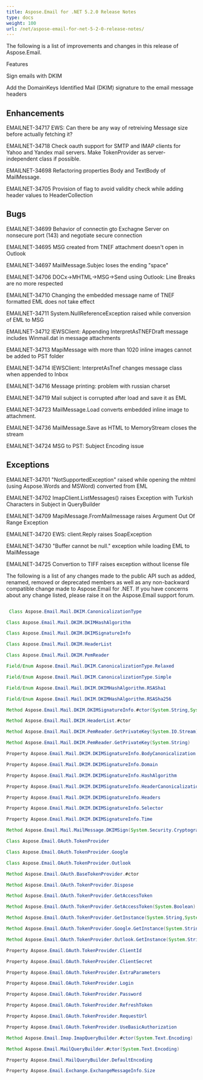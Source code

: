 ```yaml
---
title: Aspose.Email for .NET 5.2.0 Release Notes
type: docs
weight: 100
url: /net/aspose-email-for-net-5-2-0-release-notes/
---
```


The following is a list of improvements and changes in this release of Aspose.Email.

Features

Sign emails with DKIM

Add the DomainKeys Identified Mail (DKIM) signature to the email message headers

## **Enhancements**
EMAILNET-34717 EWS: Can there be any way of retreiving Message size before actually fetching it?

EMAILNET-34718 Check oauth support for SMTP and IMAP clients for Yahoo and Yandex mail servers. Make TokenProvider as server-independent class if possible.

EMAILNET-34698 Refactoring properties Body and TextBody of MailMessage.

EMAILNET-34705 Provision of flag to avoid validity check while adding header values to HeaderCollection
## **Bugs**
EMAILNET-34699 Behavior of connectin gto Exchagne Server on nonsecure port (143) and negotiate secure connection

EMAILNET-34695 MSG created from TNEF attachment doesn't open in Outlook

EMAILNET-34697 MailMessage.Subjec loses the ending "space"

EMAILNET-34706 DOCx->MHTML->MSG->Send using Outlook: Line Breaks are no more respected

EMAILNET-34710 Changing the embedded message name of TNEF formatted EML does not take effect

EMAILNET-34711 System.NullReferenceException raised while conversion of EML to MSG

EMAILNET-34712 IEWSClient: Appending InterpretAsTNEFDraft message includes Winmail.dat in message attachments

EMAILNET-34713 MapiMessage with more than 1020 inline images cannot be added to PST folder

EMAILNET-34714 IEWSClient: InterpretAsTnef changes message class when appended to Inbox

EMAILNET-34716 Message printing: problem with russian charset

EMAILNET-34719 Mail subject is corrupted after load and save it as EML

EMAILNET-34723 MailMessage.Load converts embedded inline image to attachment.

EMAILNET-34736 MailMessage.Save as HTML to MemoryStream closes the stream

EMAILNET-34724 MSG to PST: Subject Encoding issue
## **Exceptions**
EMAILNET-34701 "NotSupportedException" raised while opening the mhtml (using Aspose.Words and MSWord) converted from EML

EMAILNET-34702 ImapClient.ListMessages() raises Exception with Turkish Characters in Subject in QueryBuilder

EMAILNET-34709 MapiMessage.FromMailmessage raises Argument Out Of Range Exception

EMAILNET-34720 EWS: client.Reply raises SoapException

EMAILNET-34730 "Buffer cannot be null." exception while loading EML to MailMessage

EMAILNET-34725 Convertion to TIFF raises exception without license file

The following is a list of any changes made to the public API such as added, renamed, removed or deprecated members as well as any non-backward compatible change made to Aspose.Email for .NET. If you have concerns about any change listed, please raise it on the Aspose.Email support forum.

``` java

 Class Aspose.Email.Mail.DKIM.CanonicalizationType

Class Aspose.Email.Mail.DKIM.DKIMHashAlgorithm

Class Aspose.Email.Mail.DKIM.DKIMSignatureInfo

Class Aspose.Email.Mail.DKIM.HeaderList

Class Aspose.Email.Mail.DKIM.PemReader

Field/Enum Aspose.Email.Mail.DKIM.CanonicalizationType.Relaxed

Field/Enum Aspose.Email.Mail.DKIM.CanonicalizationType.Simple

Field/Enum Aspose.Email.Mail.DKIM.DKIMHashAlgorithm.RSASha1

Field/Enum Aspose.Email.Mail.DKIM.DKIMHashAlgorithm.RSASha256

Method Aspose.Email.Mail.DKIM.DKIMSignatureInfo.#ctor(System.String,System.String)

Method Aspose.Email.Mail.DKIM.HeaderList.#ctor

Method Aspose.Email.Mail.DKIM.PemReader.GetPrivateKey(System.IO.Stream)

Method Aspose.Email.Mail.DKIM.PemReader.GetPrivateKey(System.String)

Property Aspose.Email.Mail.DKIM.DKIMSignatureInfo.BodyCanonicalization

Property Aspose.Email.Mail.DKIM.DKIMSignatureInfo.Domain

Property Aspose.Email.Mail.DKIM.DKIMSignatureInfo.HashAlgorithm

Property Aspose.Email.Mail.DKIM.DKIMSignatureInfo.HeaderCanonicalization

Property Aspose.Email.Mail.DKIM.DKIMSignatureInfo.Headers

Property Aspose.Email.Mail.DKIM.DKIMSignatureInfo.Selector

Property Aspose.Email.Mail.DKIM.DKIMSignatureInfo.Time

Method Aspose.Email.Mail.MailMessage.DKIMSign(System.Security.Cryptography.RSACryptoServiceProvider, Aspose.Email.Mail.DKIM.DKIMSignatureInfo)

Class Aspose.Email.OAuth.TokenProvider

Class Aspose.Email.OAuth.TokenProvider.Google

Class Aspose.Email.OAuth.TokenProvider.Outlook

Method Aspose.Email.OAuth.BaseTokenProvider.#ctor

Method Aspose.Email.OAuth.TokenProvider.Dispose

Method Aspose.Email.OAuth.TokenProvider.GetAccessToken

Method Aspose.Email.OAuth.TokenProvider.GetAccessToken(System.Boolean)

Method Aspose.Email.OAuth.TokenProvider.GetInstance(System.String,System.String,System.String,System.String)

Method Aspose.Email.OAuth.TokenProvider.Google.GetInstance(System.String,System.String,System.String)

Method Aspose.Email.OAuth.TokenProvider.Outlook.GetInstance(System.String,System.String,System.String)

Property Aspose.Email.OAuth.TokenProvider.ClientId

Property Aspose.Email.OAuth.TokenProvider.ClientSecret

Property Aspose.Email.OAuth.TokenProvider.ExtraParameters

Property Aspose.Email.OAuth.TokenProvider.Login

Property Aspose.Email.OAuth.TokenProvider.Password

Property Aspose.Email.OAuth.TokenProvider.RefreshToken

Property Aspose.Email.OAuth.TokenProvider.RequestUrl

Property Aspose.Email.OAuth.TokenProvider.UseBasicAuthorization

Method Aspose.Email.Imap.ImapQueryBuilder.#ctor(System.Text.Encoding)

Method Aspose.Email.MailQueryBuilder.#ctor(System.Text.Encoding)

Property Aspose.Email.MailQueryBuilder.DefaultEncoding

Property Aspose.Email.Exchange.ExchangeMessageInfo.Size

```
